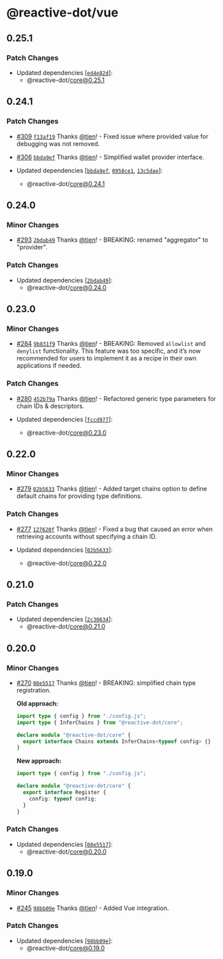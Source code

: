 # @reactive-dot/vue

## 0.25.1

### Patch Changes

- Updated dependencies [[`ed4e82d`](https://github.com/tien/reactive-dot/commit/ed4e82d3eed9499f0c59d3bb1fceb151ce1e305a)]:
  - @reactive-dot/core@0.25.1

## 0.24.1

### Patch Changes

- [#309](https://github.com/tien/reactive-dot/pull/309) [`f13af19`](https://github.com/tien/reactive-dot/commit/f13af19c754762ca008cf70ac250fecc7114f3e4) Thanks [@tien](https://github.com/tien)! - Fixed issue where provided value for debugging was not removed.

- [#306](https://github.com/tien/reactive-dot/pull/306) [`bbda9ef`](https://github.com/tien/reactive-dot/commit/bbda9ef093e87a96d6eb23ba51464ec02ba08bb2) Thanks [@tien](https://github.com/tien)! - Simplified wallet provider interface.

- Updated dependencies [[`bbda9ef`](https://github.com/tien/reactive-dot/commit/bbda9ef093e87a96d6eb23ba51464ec02ba08bb2), [`0958ce1`](https://github.com/tien/reactive-dot/commit/0958ce1f6c06f6e163b4ce6e8f012caf4fb34040), [`13c5dae`](https://github.com/tien/reactive-dot/commit/13c5dae1a0ca5500d798ac31e3a8b81bc9d3f78a)]:
  - @reactive-dot/core@0.24.1

## 0.24.0

### Minor Changes

- [#293](https://github.com/tien/reactive-dot/pull/293) [`2bdab49`](https://github.com/tien/reactive-dot/commit/2bdab4925c736a81245936fb4034984dd4211f23) Thanks [@tien](https://github.com/tien)! - BREAKING: renamed "aggregator" to "provider".

### Patch Changes

- Updated dependencies [[`2bdab49`](https://github.com/tien/reactive-dot/commit/2bdab4925c736a81245936fb4034984dd4211f23)]:
  - @reactive-dot/core@0.24.0

## 0.23.0

### Minor Changes

- [#284](https://github.com/tien/reactive-dot/pull/284) [`9b831f9`](https://github.com/tien/reactive-dot/commit/9b831f9982d359ba8be0de845b6ede1f9d170ab1) Thanks [@tien](https://github.com/tien)! - BREAKING: Removed `allowlist` and `denylist` functionality. This feature was too specific, and it’s now recommended for users to implement it as a recipe in their own applications if needed.

### Patch Changes

- [#280](https://github.com/tien/reactive-dot/pull/280) [`452b79a`](https://github.com/tien/reactive-dot/commit/452b79aa3ff447b998a2aa40b6e0c62b38089a96) Thanks [@tien](https://github.com/tien)! - Refactored generic type parameters for chain IDs & descriptors.

- Updated dependencies [[`fccd977`](https://github.com/tien/reactive-dot/commit/fccd9778365d71a6903560513455f033fded0b4c)]:
  - @reactive-dot/core@0.23.0

## 0.22.0

### Minor Changes

- [#279](https://github.com/tien/reactive-dot/pull/279) [`02b5633`](https://github.com/tien/reactive-dot/commit/02b56338948e32463b9b3e682340a25920386d91) Thanks [@tien](https://github.com/tien)! - Added target chains option to define default chains for providing type definitions.

### Patch Changes

- [#277](https://github.com/tien/reactive-dot/pull/277) [`127620f`](https://github.com/tien/reactive-dot/commit/127620fef93031a9dbfc4d40c08a0b785ea1dda5) Thanks [@tien](https://github.com/tien)! - Fixed a bug that caused an error when retrieving accounts without specifying a chain ID.

- Updated dependencies [[`02b5633`](https://github.com/tien/reactive-dot/commit/02b56338948e32463b9b3e682340a25920386d91)]:
  - @reactive-dot/core@0.22.0

## 0.21.0

### Patch Changes

- Updated dependencies [[`2c30634`](https://github.com/tien/reactive-dot/commit/2c3063493977b78c95312b507332cced8296e66b)]:
  - @reactive-dot/core@0.21.0

## 0.20.0

### Minor Changes

- [#270](https://github.com/tien/reactive-dot/pull/270) [`08e5517`](https://github.com/tien/reactive-dot/commit/08e5517f01bb24285ef4684f6de27753e3a9f2e9) Thanks [@tien](https://github.com/tien)! - BREAKING: simplified chain type registration.

  **Old approach:**

  ```ts
  import type { config } from "./config.js";
  import type { InferChains } from "@reactive-dot/core";

  declare module "@reactive-dot/core" {
    export interface Chains extends InferChains<typeof config> {}
  }
  ```

  **New approach:**

  ```ts
  import type { config } from "./config.js";

  declare module "@reactive-dot/core" {
    export interface Register {
      config: typeof config;
    }
  }
  ```

### Patch Changes

- Updated dependencies [[`08e5517`](https://github.com/tien/reactive-dot/commit/08e5517f01bb24285ef4684f6de27753e3a9f2e9)]:
  - @reactive-dot/core@0.20.0

## 0.19.0

### Minor Changes

- [#245](https://github.com/tien/reactive-dot/pull/245) [`98bb09e`](https://github.com/tien/reactive-dot/commit/98bb09e623805cf772dd42ce1ed144f569a71bae) Thanks [@tien](https://github.com/tien)! - Added Vue integration.

### Patch Changes

- Updated dependencies [[`98bb09e`](https://github.com/tien/reactive-dot/commit/98bb09e623805cf772dd42ce1ed144f569a71bae)]:
  - @reactive-dot/core@0.19.0
